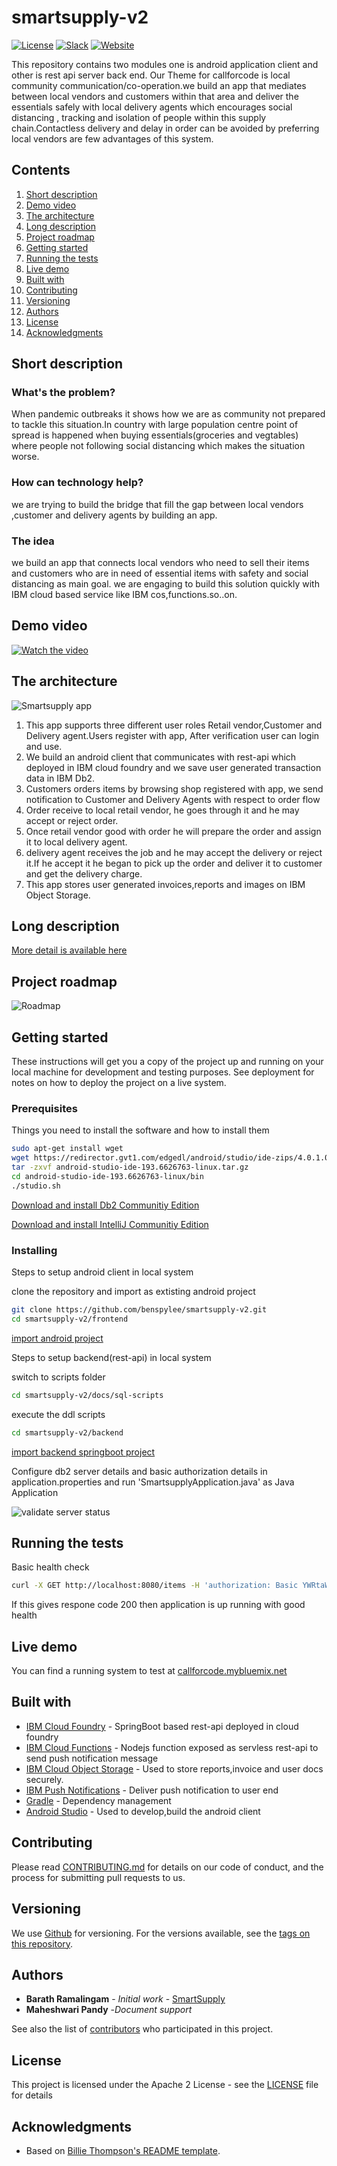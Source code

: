 # smartsupply-v2

[![License](https://img.shields.io/badge/License-Apache2-blue.svg)](https://www.apache.org/licenses/LICENSE-2.0) [![Slack](https://img.shields.io/badge/Join-Slack-blue)](https://callforcode.org/slack) [![Website](https://img.shields.io/badge/View-Website-blue)](https://github.com/benspylee/smartsupply-v2.git)

This repository contains two modules one is android application client and other is rest api server back end.
Our Theme for callforcode is local community communication/co-operation.we build an app that mediates between local vendors and customers within  that area and deliver the essentials 
safely with local delivery agents which encourages social distancing , tracking and isolation of people within this supply chain.Contactless delivery and delay in order can be avoided by preferring local vendors are few advantages of this system.


## Contents

1. [Short description](#short-description)
1. [Demo video](#demo-video)
1. [The architecture](#the-architecture)
1. [Long description](#long-description)
1. [Project roadmap](#project-roadmap)
1. [Getting started](#getting-started)
1. [Running the tests](#running-the-tests)
1. [Live demo](#live-demo)
1. [Built with](#built-with)
1. [Contributing](#contributing)
1. [Versioning](#versioning)
1. [Authors](#authors)
1. [License](#license)
1. [Acknowledgments](#acknowledgments)

## Short description

### What's the problem?
When pandemic outbreaks it shows how we are as community not prepared to tackle this situation.In country with large population centre point of spread is happened
when buying essentials(groceries and vegtables) where people not following social distancing which makes the situation worse.

### How can technology help?

we are trying to build the bridge that fill the gap between local vendors ,customer and delivery agents by building an app. 

### The idea

we build an app that connects local vendors who need to sell their items and customers who are in need of essential items with safety and social distancing as main goal. we are engaging to build this solution quickly with IBM cloud based service like IBM cos,functions.so..on.

## Demo video

[![Watch the video](https://github.com/benspylee/smartsupply-v2/blob/master/docs/hqdefault.jpg)](https://youtu.be/4YYp69qVs3U)

## The architecture

![Smartsupply app](https://github.com/benspylee/smartsupply-v2/blob/master/docs/architecture.png)

1. This app supports three different user roles Retail vendor,Customer and Delivery agent.Users register with app, After verification user can login and use.
2. We build an android client that communicates with rest-api which deployed in IBM cloud foundry and we save user generated transaction data in IBM Db2.
3. Customers orders items by browsing shop registered with app, we send notification to Customer and Delivery Agents with respect to order flow
4. Order receive to local retail vendor, he goes through it and he may accept or reject order.
5. Once retail vendor good with order he will prepare the order and assign it to local delivery agent.
6. delivery agent receives the job and he may accept the delivery or reject it.If he accept it he began to pick up the order and deliver it to customer and get the delivery charge.
4. This app stores user generated invoices,reports and images on IBM Object Storage.

## Long description

[More detail is available here](DESCRIPTION.md)

## Project roadmap

![Roadmap](https://github.com/benspylee/smartsupply-v2/blob/master/docs/roadmap.png)

## Getting started

These instructions will get you a copy of the project up and running on your local machine for development and testing purposes. See deployment for notes on how to deploy the project on a live system.

### Prerequisites

Things you need to install the software and how to install them

```bash
sudo apt-get install wget
wget https://redirector.gvt1.com/edgedl/android/studio/ide-zips/4.0.1.0/android-studio-ide-193.6626763-linux.tar.gz
tar -zxvf android-studio-ide-193.6626763-linux.tar.gz
cd android-studio-ide-193.6626763-linux/bin
./studio.sh
```

[Download and install Db2 Communitiy Edition](https://www.ibm.com/in-en/products/db2-database/developers)

[Download and install IntelliJ Communitiy Edition](https://www.jetbrains.com/idea/download/)

### Installing

Steps to setup android client in local system

clone the repository and import as extisting android project

```bash
git clone https://github.com/benspylee/smartsupply-v2.git
cd smartsupply-v2/frontend
```
[import android project](https://developer.android.com/studio/intro/migrate) 

Steps to setup backend(rest-api) in local system

switch to scripts folder 
```bash
cd smartsupply-v2/docs/sql-scripts
```
execute the ddl scripts 

```bash
cd smartsupply-v2/backend
```

[import backend springboot project](https://spring.io/guides/gs/intellij-idea/)

Configure db2 server details and basic authorization details in application.properties and run 'SmartsupplyApplication.java' as Java Application 

![validate server status](https://github.com/benspylee/smartsupply-v2/blob/master/docs/server-logs.png)

## Running the tests

Basic health check 
```bash
curl -X GET http://localhost:8080/items -H 'authorization: Basic YWRtaWU6ghh' -H 'cache-control: no-cache' -H 'content-type: application/json'
```
If this gives respone code 200 then application is up running with good health 

## Live demo

You can find a running system to test at [callforcode.mybluemix.net](http://callforcode.mybluemix.net/)

## Built with

* [IBM Cloud Foundry](https://www.cloudfoundry.org/the-foundry/ibm-cloud-foundry/)  - SpringBoot based rest-api deployed in cloud foundry
* [IBM Cloud Functions](https://cloud.ibm.com/catalog?search=cloud%20functions#search_results) - Nodejs function exposed as servless rest-api to send push notification message
* [IBM Cloud Object Storage](https://www.ibm.com/cloud/object-storage) - Used to store reports,invoice and user docs securely.
* [IBM Push Notifications](https://www.ibm.com/cloud/push-notifications) - Deliver push notification to user end
* [Gradle](https://gradle.org/install/) - Dependency management
* [Android Studio](https://developer.android.com/studio/releases/sdk-tools) - Used to develop,build the android client

## Contributing

Please read [CONTRIBUTING.md](CONTRIBUTING.md) for details on our code of conduct, and the process for submitting pull requests to us.

## Versioning

We use [Github](https://github.com/) for versioning. For the versions available, see the [tags on this repository](https://github.com/benspylee/smartsupply-v2.git).

## Authors

* **Barath Ramalingam** - *Initial work* - [SmartSupply](https://github.com/Benspylee)
* **Maheshwari Pandy** -*Document support*

See also the list of [contributors](https://github.com/benspylee/smartsupply-v2.git) who participated in this project.

## License

This project is licensed under the Apache 2 License - see the [LICENSE](LICENSE) file for details

## Acknowledgments

* Based on [Billie Thompson's README template](https://gist.github.com/PurpleBooth/109311bb0361f32d87a2).
